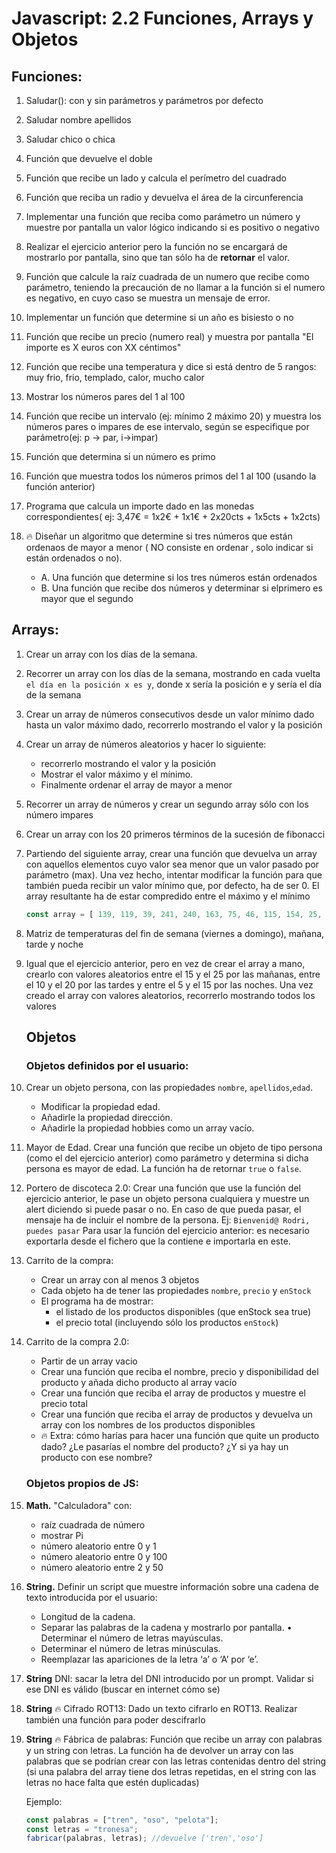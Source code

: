 # Javascript: 2.2 Funciones, Arrays y Objetos
## Funciones:

1. Saludar(): con y sin parámetros y parámetros por defecto

1. Saludar nombre apellidos

1. Saludar chico o chica

1. Función que devuelve el doble

1. Función que recibe un lado y calcula el perímetro del cuadrado

1. Función que reciba un radio y devuelva el área de la circunferencia

1. Implementar una función que reciba como parámetro un número y muestre por pantalla un valor lógico indicando si es positivo o negativo

1. Realizar el ejercicio anterior pero la función no se encargará de mostrarlo por pantalla, sino que tan sólo ha de **retornar** el valor.

1. Función que calcule la raíz cuadrada de un numero que recibe como parámetro, teniendo la precaución de no llamar a la función si el numero es negativo, en cuyo caso se muestra un mensaje de error.

1. Implementar un función que determine si un año es bisiesto o no

1. Función que recibe un precio (numero real) y muestra por pantalla "El importe es X euros con XX céntimos"

1. Función que recibe una temperatura y dice si está dentro de 5 rangos: muy frio, frio, templado, calor, mucho calor

1. Mostrar los números pares del 1 al 100

1. Función que recibe un intervalo (ej: mínimo 2 máximo 20) y muestra los números pares o impares de ese intervalo, según se especifique por parámetro(ej: p -> par, i->impar)

1. Función que determina si un número es primo

1. Función que muestra todos los números primos del 1 al 100 (usando la función anterior)

1. Programa que calcula un importe dado en las monedas correspondientes( ej: 3,47€ = 1x2€ + 1x1€ + 2x20cts + 1x5cts + 1x2cts)

1. 🔥 Diseñar un algoritmo que determine si tres números que están ordenaos de mayor a menor ( NO consiste en ordenar , solo indicar si están ordenados o no).
   - A. Una función que determine si los tres números están ordenados
   - B. Una función que recibe dos números y determinar si elprimero es mayor que el segundo

## Arrays:

1. Crear un array con los días de la semana.

1. Recorrer un array con los días de la semana, mostrando en cada vuelta `el día en la posición x es y`, donde x sería la posición e y sería el día de la semana

1. Crear un array de números consecutivos desde un valor mínimo dado hasta un valor máximo dado, recorrerlo mostrando el valor y la posición

1. Crear un array de números aleatorios y hacer lo siguiente:

   - recorrerlo mostrando el valor y la posición
   - Mostrar el valor máximo y el mínimo.
   - Finalmente ordenar el array de mayor a menor

1. Recorrer un array de números y crear un segundo array sólo con los número impares

1.  Crear un array con los 20 primeros términos de la sucesión de fibonacci

1. Partiendo del siguiente array, crear una función que devuelva un array con aquellos elementos cuyo valor sea menor que un valor pasado por parámetro (max). Una vez hecho, intentar modificar la función para que también pueda recibir un valor mínimo que, por defecto, ha de ser 0. El array resultante ha de estar compredido entre el máximo y el mínimo

    ```js
    const array = [ 139, 119, 39, 241, 240, 163, 75, 46, 115, 154, 25, 159, 163, 185, 147, 34, 12, 146, 129, 209, 150, 189, 163, 105, 201, 47, 222, 192, 171, 224, 224, 201, 78, 93, 203, 171, 74, 28, 71, 16, 128, 195, 103, 105, 89, 25, 64, 62, 171, 47 ]
    ```


1.  Matriz de temperaturas del fin de semana (viernes a domingo), mañana, tarde y noche

1.  Igual que el ejercicio anterior, pero en vez de crear el array a mano, crearlo con valores aleatorios entre el 15 y el 25 por las mañanas, entre el 10 y el 20 por las tardes y entre el 5 y el 15 por las noches. Una vez creado el array con valores aleatorios, recorrerlo mostrando todos los valores

    ## Objetos

    ### Objetos definidos por el usuario:

1. Crear un objeto persona, con las propiedades `nombre`, `apellidos`,`edad`. 
    - Modificar la propiedad edad.
    - Añadirle la propiedad dirección.
    - Añadirle la propiedad hobbies como un array vacío.

1. Mayor de Edad. Crear una función que recibe un objeto de tipo persona (como el del ejercicio anterior) como parámetro y determina si dicha persona es mayor de edad. La función ha de retornar `true` o `false`.


1. Portero de discoteca 2.0: Crear una función que use la función del ejercicio anterior, le pase un objeto persona cualquiera y muestre un alert diciendo si puede pasar o no. En caso de que pueda pasar, el mensaje ha de incluir el nombre de la persona. Ej: `Bienvenid@ Rodri, puedes pasar`
    Para usar la función del ejercicio anterior: es necesario exportarla desde el fichero que la contiene e importarla en este. 

1. Carrito de la compra: 
    - Crear un array con al menos 3 objetos
    - Cada objeto ha de tener las propiedades `nombre`, `precio` y `enStock`
    - El programa ha de mostrar: 
        - el listado de los productos disponibles (que enStock sea true)
        - el precio total (incluyendo sólo los productos `enStock`)

1. Carrito de la compra 2.0:
    - Partir de un array vacio
    - Crear una función que reciba el nombre, precio y disponibilidad del producto y añada dicho producto al array vacío
    - Crear una función que reciba el array de productos y muestre el precio total
    - Crear una función que reciba el array de productos y devuelva un array con los nombres de los productos disponibles
    - 🔥 Extra: cómo harías para hacer una función que quite un producto dado? ¿Le pasarías el nombre del producto? ¿Y si ya hay un producto con ese nombre?



    ### Objetos propios de JS:
1. **Math.** "Calculadora" con:
    - raíz cuadrada de número
    - mostrar Pi
    - número aleatorio entre 0 y 1
    - número aleatorio entre 0 y 100
    - número aleatorio entre 2 y 50

1.  **String.** Definir un script que muestre información sobre una cadena de texto introducida por el usuario:

    - Longitud de la cadena.
    - Separar las palabras de la cadena y mostrarlo por pantalla. • Determinar el número de letras mayúsculas.
    - Determinar el número de letras minúsculas.
    - Reemplazar las apariciones de la letra ‘a’ o ‘A’ por ‘e’.

1.  **String** DNI: sacar la letra del DNI introducido por un prompt. Validar si ese DNI es válido (buscar en internet cómo se)

1.  **String** 🔥 Cifrado ROT13: Dado un texto cifrarlo en ROT13. Realizar también una función para poder descifrarlo

1.  **String** 🔥 Fábrica de palabras: Función que recibe un array con palabras y un string con letras. La función ha de devolver un array con las palabras que se podrían crear con las letras contenidas dentro del string (si una palabra del array tiene dos letras repetidas, en el string con las letras no hace falta que estén duplicadas)

    Ejemplo:

    ```js
    const palabras = ["tren", "oso", "pelota"];
    const letras = "tronesa";
    fabricar(palabras, letras); //devuelve ['tren','oso']
    ```
